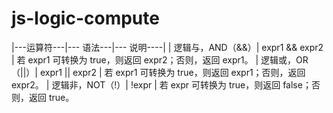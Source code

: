 # js-logic-compute


|---运算符---|---	语法---|---	说明----|
| 逻辑与，AND（&&）|	expr1 && expr2 |	若 expr1 可转换为 true，则返回 expr2；否则，返回 expr1。
| 逻辑或，OR（||）|	expr1 || expr2 |	若 expr1 可转换为 true，则返回 expr1；否则，返回 expr2。
| 逻辑非，NOT（!）|	!expr |	若 expr 可转换为 true，则返回 false；否则，返回 true。